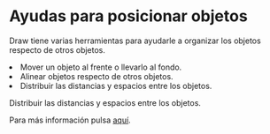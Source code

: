 
# Ayudas para posicionar objetos

Draw tiene varias herramientas para ayudarle a organizar los objetos respecto de otros objetos.

<li>
Mover un objeto al frente o llevarlo al fondo.
</li>
<li>
Alinear objetos respecto de otros objetos.
</li>
<li>
Distribuir las distancias y espacios entre los objetos.
</li>

Distribuir las distancias y espacios entre los objetos.

Para más información pulsa [aquí](https://help.libreoffice.org/Draw/Combining_Objects_and_Constructing_Shapes/es).


